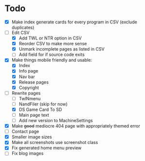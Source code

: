 # Todo
- [X] Make index generate cards for every program in CSV (exclude duplicates)
- [ ] Edit CSV
	- [X] Add TWL or NTR option in CSV
	- [X] Reorder CSV to make more sense
	- [X] Unmark incomplete pages as listed in CSV
	- [ ] Add field for if source code exits
- [X] Make things mobile friendly and usable:
	- [X] Index
	- [X] Info page
	- [X] Nav bar
	- [X] Release pages
	- [X] Copyright
- [ ] Rewrite pages
	- [ ] TwlNmenu
	- [ ] NandFiler (skip for now)
	- [X] DS Game Card To SD
	- [ ] Main page text
	- [ ] Add new version to MachineSettings
- [X] Make ~~good~~ mediocre 404 page with appropriately themed error
- [ ] Contact page
- [X] Smaller image sizes
- [X] Make all screenshots use screenshot class
- [X] Fix generated home menu preview
- [ ] Fix blog images